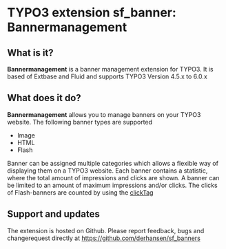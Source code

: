TYPO3 extension sf_banner: Bannermanagement
===========================================

## What is it?

**Bannermanagement** is a banner management extension for TYPO3. It is based of Extbase and Fluid and supports TYPO3
Version 4.5.x to 6.0.x

## What does it do?

**Bannermanagement** allows you to manage banners on your TYPO3 website. The following banner types are supported

* Image
* HTML
* Flash

Banner can be assigned multiple categories which allows a flexible way of displaying them on a TYPO3 website.
Each banner contains a statistic, where the total amount of impressions and clicks are shown. A banner can be limited
to an amount of maximum impressions and/or clicks. The clicks of Flash-banners are counted by using the [clickTag](http://www.flashclicktag.com/)

## Support and updates

The extension is hosted on Github. Please report feedback, bugs and changerequest directly at https://github.com/derhansen/sf_banners


